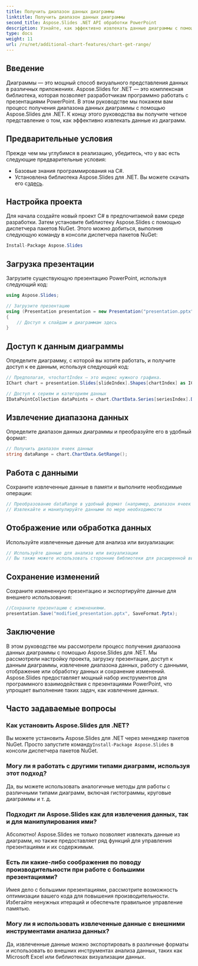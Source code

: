 ```yaml
---
title: Получить диапазон данных диаграммы
linktitle: Получить диапазон данных диаграммы
second_title: Aspose.Slides .NET API обработки PowerPoint
description: Узнайте, как эффективно извлекать данные диаграммы с помощью Aspose.Slides для .NET. Пошаговое руководство с примерами кода и часто задаваемыми вопросами.
type: docs
weight: 11
url: /ru/net/additional-chart-features/chart-get-range/
---
```


## Введение
Диаграммы — это мощный способ визуального представления данных в различных приложениях. Aspose.Slides for .NET — это комплексная библиотека, которая позволяет разработчикам программно работать с презентациями PowerPoint. В этом руководстве мы покажем вам процесс получения диапазона данных диаграммы с помощью Aspose.Slides для .NET. К концу этого руководства вы получите четкое представление о том, как эффективно извлекать данные из диаграмм.

## Предварительные условия
Прежде чем мы углубимся в реализацию, убедитесь, что у вас есть следующие предварительные условия:

- Базовые знания программирования на C#.
-  Установлена библиотека Aspose.Slides для .NET. Вы можете скачать его с[здесь](https://releases.aspose.com/slides/net).

## Настройка проекта
Для начала создайте новый проект C# в предпочитаемой вами среде разработки. Затем установите библиотеку Aspose.Slides с помощью диспетчера пакетов NuGet. Этого можно добиться, выполнив следующую команду в консоли диспетчера пакетов NuGet:

```csharp
Install-Package Aspose.Slides
```

## Загрузка презентации
Загрузите существующую презентацию PowerPoint, используя следующий код:

```csharp
using Aspose.Slides;

// Загрузите презентацию
using (Presentation presentation = new Presentation("presentation.pptx"))
{
    // Доступ к слайдам и диаграммам здесь
}
```

## Доступ к данным диаграммы
Определите диаграмму, с которой вы хотите работать, и получите доступ к ее данным, используя следующий код:

```csharp
// Предполагая, чтоchartIndex — это индекс нужного графика.
IChart chart = presentation.Slides[slideIndex].Shapes[chartIndex] as IChart;

// Доступ к сериям и категориям данных
IDataPointCollection dataPoints = chart.ChartData.Series[seriesIndex].DataPoints;
```

## Извлечение диапазона данных
Определите диапазон данных диаграммы и преобразуйте его в удобный формат:

```csharp
// Получить диапазон ячеек данных
string dataRange = chart.ChartData.GetRange();
```

## Работа с данными
Сохраните извлеченные данные в памяти и выполните необходимые операции:

```csharp
// Преобразование dataRange в удобный формат (например, диапазон ячеек Excel)
// Извлекайте и манипулируйте данными по мере необходимости
```

## Отображение или обработка данных
Используйте извлеченные данные для анализа или визуализации:

```csharp
// Используйте данные для анализа или визуализации
// Вы также можете использовать сторонние библиотеки для расширенной визуализации.
```

## Сохранение изменений
Сохраните измененную презентацию и экспортируйте данные для внешнего использования:

```csharp
//Сохраните презентацию с изменениями.
presentation.Save("modified_presentation.pptx", SaveFormat.Pptx);
```

## Заключение
В этом руководстве мы рассмотрели процесс получения диапазона данных диаграммы с помощью Aspose.Slides для .NET. Мы рассмотрели настройку проекта, загрузку презентации, доступ к данным диаграммы, извлечение диапазона данных, работу с данными, отображение или обработку данных и сохранение изменений. Aspose.Slides предоставляет мощный набор инструментов для программного взаимодействия с презентациями PowerPoint, что упрощает выполнение таких задач, как извлечение данных.

## Часто задаваемые вопросы

### Как установить Aspose.Slides для .NET?

 Вы можете установить Aspose.Slides для .NET через менеджер пакетов NuGet. Просто запустите команду`Install-Package Aspose.Slides` в консоли диспетчера пакетов NuGet.

### Могу ли я работать с другими типами диаграмм, используя этот подход?

Да, вы можете использовать аналогичные методы для работы с различными типами диаграмм, включая гистограммы, круговые диаграммы и т. д.

### Подходит ли Aspose.Slides как для извлечения данных, так и для манипулирования ими?

Абсолютно! Aspose.Slides не только позволяет извлекать данные из диаграмм, но также предоставляет ряд функций для управления презентациями и их содержимым.

### Есть ли какие-либо соображения по поводу производительности при работе с большими презентациями?

Имея дело с большими презентациями, рассмотрите возможность оптимизации вашего кода для повышения производительности. Избегайте ненужных итераций и обеспечьте правильное управление памятью.

### Могу ли я использовать извлеченные данные с внешними инструментами анализа данных?

Да, извлеченные данные можно экспортировать в различные форматы и использовать во внешних инструментах анализа данных, таких как Microsoft Excel или библиотеках визуализации данных.